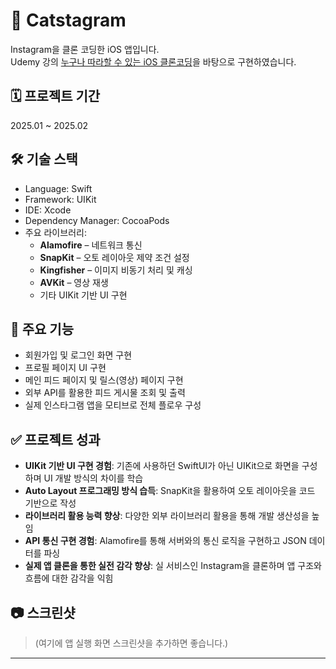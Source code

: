 # 📸 Catstagram

Instagram을 클론 코딩한 iOS 앱입니다.  
Udemy 강의 [누구나 따라할 수 있는 iOS 클론코딩](https://www.udemy.com/course/comgongbro_ios_clonecoding/)을 바탕으로 구현하였습니다.

## 🗓 프로젝트 기간  
2025.01 ~ 2025.02

## 🛠 기술 스택  
- Language: Swift  
- Framework: UIKit  
- IDE: Xcode  
- Dependency Manager: CocoaPods  
- 주요 라이브러리:  
  - **Alamofire** – 네트워크 통신  
  - **SnapKit** – 오토 레이아웃 제약 조건 설정  
  - **Kingfisher** – 이미지 비동기 처리 및 캐싱  
  - **AVKit** – 영상 재생  
  - 기타 UIKit 기반 UI 구현

## 📱 주요 기능  
- 회원가입 및 로그인 화면 구현  
- 프로필 페이지 UI 구현  
- 메인 피드 페이지 및 릴스(영상) 페이지 구현  
- 외부 API를 활용한 피드 게시물 조회 및 출력  
- 실제 인스타그램 앱을 모티브로 전체 플로우 구성

## ✅ 프로젝트 성과  
- **UIKit 기반 UI 구현 경험**: 기존에 사용하던 SwiftUI가 아닌 UIKit으로 화면을 구성하며 UI 개발 방식의 차이를 학습  
- **Auto Layout 프로그래밍 방식 습득**: SnapKit을 활용하여 오토 레이아웃을 코드 기반으로 작성  
- **라이브러리 활용 능력 향상**: 다양한 외부 라이브러리 활용을 통해 개발 생산성을 높임  
- **API 통신 구현 경험**: Alamofire를 통해 서버와의 통신 로직을 구현하고 JSON 데이터를 파싱  
- **실제 앱 클론을 통한 실전 감각 향상**: 실 서비스인 Instagram을 클론하며 앱 구조와 흐름에 대한 감각을 익힘

## 📷 스크린샷  
> (여기에 앱 실행 화면 스크린샷을 추가하면 좋습니다.)

---

